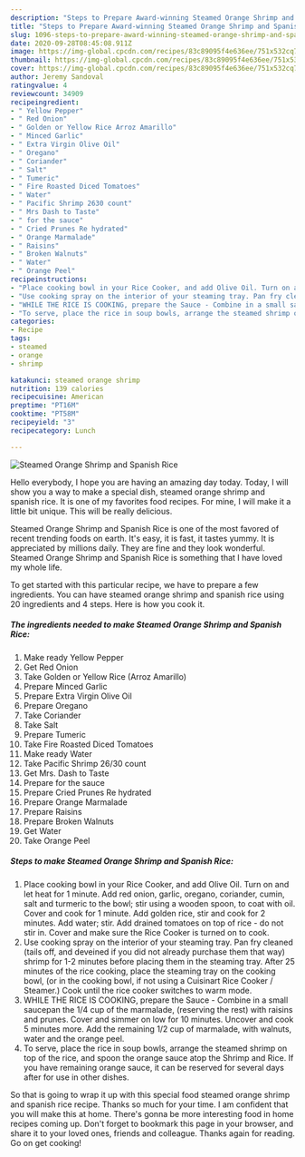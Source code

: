 ```yaml
---
description: "Steps to Prepare Award-winning Steamed Orange Shrimp and Spanish Rice"
title: "Steps to Prepare Award-winning Steamed Orange Shrimp and Spanish Rice"
slug: 1096-steps-to-prepare-award-winning-steamed-orange-shrimp-and-spanish-rice
date: 2020-09-28T08:45:08.911Z
image: https://img-global.cpcdn.com/recipes/83c89095f4e636ee/751x532cq70/steamed-orange-shrimp-and-spanish-rice-recipe-main-photo.jpg
thumbnail: https://img-global.cpcdn.com/recipes/83c89095f4e636ee/751x532cq70/steamed-orange-shrimp-and-spanish-rice-recipe-main-photo.jpg
cover: https://img-global.cpcdn.com/recipes/83c89095f4e636ee/751x532cq70/steamed-orange-shrimp-and-spanish-rice-recipe-main-photo.jpg
author: Jeremy Sandoval
ratingvalue: 4
reviewcount: 34909
recipeingredient:
- " Yellow Pepper"
- " Red Onion"
- " Golden or Yellow Rice Arroz Amarillo"
- " Minced Garlic"
- " Extra Virgin Olive Oil"
- " Oregano"
- " Coriander"
- " Salt"
- " Tumeric"
- " Fire Roasted Diced Tomatoes"
- " Water"
- " Pacific Shrimp 2630 count"
- " Mrs Dash to Taste"
- " for the sauce"
- " Cried Prunes Re hydrated"
- " Orange Marmalade"
- " Raisins"
- " Broken Walnuts"
- " Water"
- " Orange Peel"
recipeinstructions:
- "Place cooking bowl in your Rice Cooker, and add Olive Oil. Turn on and let heat for 1 minute. Add red onion, garlic, oregano, coriander, cumin, salt and turmeric to the bowl; stir using a wooden spoon, to coat with oil. Cover and cook for 1 minute. Add golden rice, stir and cook for 2 minutes. Add water; stir. Add drained tomatoes on top of rice - do not stir in. Cover and make sure the Rice Cooker is turned on to cook."
- "Use cooking spray on the interior of your steaming tray. Pan fry cleaned (tails off, and deveined if you did not already purchase them that way) shrimp for 1-2 minutes before placing them in the steaming tray. After 25 minutes of the rice cooking, place the steaming tray on the cooking bowl, (or in the cooking bowl, if not using a Cuisinart Rice Cooker / Steamer.) Cook until the rice cooker switches to warm mode."
- "WHILE THE RICE IS COOKING, prepare the Sauce - Combine in a small saucepan the 1/4 cup of the marmalade, (reserving the rest) with raisins and prunes. Cover and simmer on low for 10 minutes. Uncover and cook 5 minutes more. Add the remaining 1/2 cup of marmalade, with walnuts, water and the orange peel."
- "To serve, place the rice in soup bowls, arrange the steamed shrimp on top of the rice, and spoon the orange sauce atop the Shrimp and Rice. If you have remaining orange sauce, it can be reserved for several days after for use in other dishes."
categories:
- Recipe
tags:
- steamed
- orange
- shrimp

katakunci: steamed orange shrimp 
nutrition: 139 calories
recipecuisine: American
preptime: "PT16M"
cooktime: "PT58M"
recipeyield: "3"
recipecategory: Lunch

---
```



![Steamed Orange Shrimp and Spanish Rice](https://img-global.cpcdn.com/recipes/83c89095f4e636ee/751x532cq70/steamed-orange-shrimp-and-spanish-rice-recipe-main-photo.jpg)

Hello everybody, I hope you are having an amazing day today. Today, I will show you a way to make a special dish, steamed orange shrimp and spanish rice. It is one of my favorites food recipes. For mine, I will make it a little bit unique. This will be really delicious.

Steamed Orange Shrimp and Spanish Rice is one of the most favored of recent trending foods on earth. It's easy, it is fast, it tastes yummy. It is appreciated by millions daily. They are fine and they look wonderful. Steamed Orange Shrimp and Spanish Rice is something that I have loved my whole life.




To get started with this particular recipe, we have to prepare a few ingredients. You can have steamed orange shrimp and spanish rice using 20 ingredients and 4 steps. Here is how you cook it.

<!--inarticleads1-->

##### The ingredients needed to make Steamed Orange Shrimp and Spanish Rice:

1. Make ready  Yellow Pepper
1. Get  Red Onion
1. Take  Golden or Yellow Rice (Arroz Amarillo)
1. Prepare  Minced Garlic
1. Prepare  Extra Virgin Olive Oil
1. Prepare  Oregano
1. Take  Coriander
1. Take  Salt
1. Prepare  Tumeric
1. Take  Fire Roasted Diced Tomatoes
1. Make ready  Water
1. Take  Pacific Shrimp 26/30 count
1. Get  Mrs. Dash to Taste
1. Prepare  for the sauce
1. Prepare  Cried Prunes Re hydrated
1. Prepare  Orange Marmalade
1. Prepare  Raisins
1. Prepare  Broken Walnuts
1. Get  Water
1. Take  Orange Peel




<!--inarticleads2-->

##### Steps to make Steamed Orange Shrimp and Spanish Rice:

1. Place cooking bowl in your Rice Cooker, and add Olive Oil. Turn on and let heat for 1 minute. Add red onion, garlic, oregano, coriander, cumin, salt and turmeric to the bowl; stir using a wooden spoon, to coat with oil. Cover and cook for 1 minute. Add golden rice, stir and cook for 2 minutes. Add water; stir. Add drained tomatoes on top of rice - do not stir in. Cover and make sure the Rice Cooker is turned on to cook.
1. Use cooking spray on the interior of your steaming tray. Pan fry cleaned (tails off, and deveined if you did not already purchase them that way) shrimp for 1-2 minutes before placing them in the steaming tray. After 25 minutes of the rice cooking, place the steaming tray on the cooking bowl, (or in the cooking bowl, if not using a Cuisinart Rice Cooker / Steamer.) Cook until the rice cooker switches to warm mode.
1. WHILE THE RICE IS COOKING, prepare the Sauce - Combine in a small saucepan the 1/4 cup of the marmalade, (reserving the rest) with raisins and prunes. Cover and simmer on low for 10 minutes. Uncover and cook 5 minutes more. Add the remaining 1/2 cup of marmalade, with walnuts, water and the orange peel.
1. To serve, place the rice in soup bowls, arrange the steamed shrimp on top of the rice, and spoon the orange sauce atop the Shrimp and Rice. If you have remaining orange sauce, it can be reserved for several days after for use in other dishes.




So that is going to wrap it up with this special food steamed orange shrimp and spanish rice recipe. Thanks so much for your time. I am confident that you will make this at home. There's gonna be more interesting food in home recipes coming up. Don't forget to bookmark this page in your browser, and share it to your loved ones, friends and colleague. Thanks again for reading. Go on get cooking!
